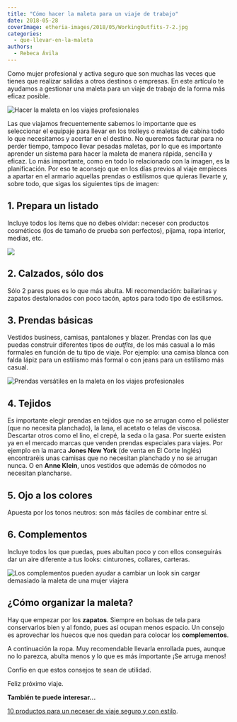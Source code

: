 ```yaml
---
title: "Cómo hacer la maleta para un viaje de trabajo"
date: 2018-05-28
coverImage: etheria-images/2018/05/WorkingOutfits-7-2.jpg
categories: 
  - que-llevar-en-la-maleta
authors: 
  - Rebeca Ávila
---
```


Como mujer profesional y activa seguro que son muchas las veces que tienes que realizar 
salidas a otros destinos o empresas. En este artículo te ayudamos a gestionar una maleta 
para un viaje de trabajo de la forma más eficaz posible. 

![Hacer la maleta en los viajes profesionales](etheria-images/2018/05/WorkingOutfits-7-2-1024x682.jpg "Los viajes profesionales requieren de un equipaje específico y bien planteado")

Las que viajamos frecuentemente sabemos lo importante que es seleccionar el equipaje 
para llevar en los trolleys o maletas de cabina todo lo que necesitamos y acertar en el 
destino. No queremos facturar para no perder tiempo, tampoco llevar pesadas maletas, por 
lo que es importante aprender un sistema para hacer la maleta de manera rápida, sencilla 
y eficaz. Lo más importante, como en todo lo relacionado con la imagen, es la 
planificación. Por eso te aconsejo que en los días previos al viaje empieces a apartar 
en el armario aquellas prendas o estilismos que quieras llevarte y, sobre todo, que 
sigas los siguientes tips de imagen: 

## 1\. Prepara un listado

Incluye todos los ítems que no debes olvidar: neceser con productos cosméticos (los de 
tamaño de prueba son perfectos), pijama, ropa interior, medias, etc. 

![](etheria-images/2018/05/WorkingOutfits-2-2-1024x683.jpg)

## 2\. Calzados, sólo dos

Sólo 2 pares pues es lo que más abulta. Mi recomendación: bailarinas y zapatos 
destalonados con poco tacón, aptos para todo tipo de estilismos. 

## 3\. Prendas básicas

Vestidos business, camisas, pantalones y blazer. Prendas con las que puedas construir 
diferentes tipos de _outfits_, de los más casual a lo más formales en función de tu tipo 
de viaje. Por ejemplo: una camisa blanca con falda lápiz para un estilismo más formal o 
con jeans para un estilismo más casual. 

![Prendas versátiles en la maleta en los viajes profesionales](etheria-images/2018/05/WorkingOutfits-1-3-1024x682.jpg "Como hace la maleta una mujer viajera si se desplaza por trabajo")

## 4\. Tejidos

Es importante elegir prendas en tejidos que no se arrugan como el poliéster (que no 
necesita planchado), la lana, el acetato o telas de viscosa. Descartar otros como el 
lino, el crepé, la seda o la gasa. Por suerte existen ya en el mercado marcas que venden 
prendas especiales para viajes. Por ejemplo en la marca **Jones New York** (de venta en 
El Corte Inglés) encontraréis unas camisas que no necesitan planchado y no se arrugan 
nunca. O en **Anne Klein**, unos vestidos que además de cómodos no necesitan plancharse. 

## 5\. Ojo a los colores

Apuesta por los tonos neutros: son más fáciles de combinar entre sí. 

## 6\. Complementos

Incluye todos los que puedas, pues abultan poco y con ellos conseguirás dar un aire 
diferente a tus looks: cinturones, collares, carteras. 

![Los complementos pueden ayudar a cambiar un look sin cargar demasiado la maleta de una  mujer viajera](etheria-images/2018/05/WorkingOutfits-11-1024x682.jpg "Los complementos pueden ayudar a cambiar un look sin cargar demasiado la maleta")

## ¿Cómo organizar la maleta?

Hay que empezar por los **zapatos**. Siempre en bolsas de tela para conservarlos bien y 
al fondo, pues así ocupan menos espacio. Un consejo es aprovechar los huecos que nos 
quedan para colocar los **complementos**. 

A continuación la ropa. Muy recomendable llevarla enrollada pues, aunque no lo parezca, 
abulta menos y lo que es más importante ¡Se arruga menos! 

Confío en que estos consejos te sean de utilidad. 

Feliz próximo viaje. 

**También te puede interesar...** 

[10 productos para un neceser de viaje seguro y con 
estilo](https://etheriamagazine.com/2020/05/25/10-productos-basicos-para-un-neceser-de-viajes-de-mujer-seguro-y-con-estilo/).
